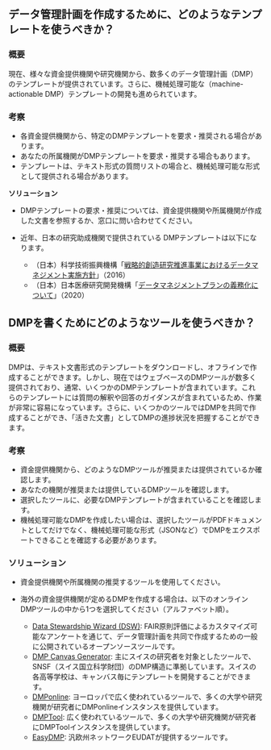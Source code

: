 ## **データ管理計画を作成するために、どのようなテンプレートを使うべきか？**

### **概要**

現在、様々な資金提供機関や研究機関から、数多くのデータ管理計画（<span>DMP）の</span>テンプレートが提供されています。さらに、機械処理可能な（<span>machine-actionable DMP）</span>テンプレートの開発も進められています。

### **考察**

* 各資金提供機関から、特定の<span>DMP</span>テンプレートを要求・推奨される場合があります。
* あなたの所属機関が<span>DMP</span>テンプレートを要求・推奨する場合もあります。
* テンプレートは、テキスト形式の質問リストの場合と、機械処理可能な形式として提供される場合があります。

**ソリューション**

* DMPテンプレートの要求・推奨については、資金提供機関や所属機関が作成した文書を参照するか、窓口に問い合わせてください。
* 近年、日本の研究助成機関で提供されている DMPテンプレートは以下になります。

    * （日本）科学技術振興機構「<span>[戦略的創造研究推進事業におけるデータマネジメント実施方針](https://www.jst.go.jp/kisoken/boshuu/h29/teian/koubo/data_houshin.pdf)</span>」（<span>2016</span>）
    * （日本）日本医療研究開発機構「<span>[データマネジメントプランの義務化について](https://www.amed.go.jp/koubo/datamanagement.html)</span>」（<span>2020</span>）

## **DMPを書くためにどのようなツールを使うべきか？**

### **概要**

DMPは、テキスト文書形式のテンプレートをダウンロードし、オフラインで作成することができます。しかし、現在ではウェブベースの<span>DMP</span>ツールが数多く提供されており、通常、いくつかの<span>DMP</span>テンプレートが含まれています。これらのテンプレートには質問の解釈や回答のガイダンスが含まれているため、作業が非常に容易になっています。さらに、いくつかのツールでは<span>DMP</span>を共同で作成することができ、「活きた文書」としてDMPの進捗状況を把握することができます。

### **考察**

* 資金提供機関から、どのような<span>DMP</span>ツールが推奨または提供されているか確認します。
* あなたの機関が推奨または提供している<span>DMP</span>ツールを確認します。
* 選択したツールに、必要な<span>DMP</span>テンプレートが含まれていることを確認します。
* 機械処理可能なDMPを作成したい場合は、選択したツールが<span>PDF</span>ドキュメントとしてだけでなく、機械処理可能な形式（<span>JSONなど</span>）で<span>DMP</span>をエクスポートできることを確認する必要があります。

### **ソリューション**

* 資金提供機関や所属機関の推奨するツールを使用してください。
* 海外の資金提供機関が定めるDMPを作成する場合は、以下のオンライン<span>DMP</span>ツールの中から<span>1</span>つを選択してください（アルファベット順）。

  * [Data Stewardship Wizard (DSW)](https://ds-wizard.org/): FAIR原則評価によるカスタマイズ可能なアンケートを通じて、データ管理計画を共同で作成するための一般に公開されているオープンソースツールです。
  * [DMP Canvas Generator](https://dmp.vital-it.ch/): 主にスイスの研究者を対象としたツールで、<span>SNSF</span>（スイス国立科学財団）の<span>DMP構造</span>に準拠しています。スイスの各高等学校は、<span>キャンバス毎にテンプレートを開発することができます</span>。
  * [DMPonline](https://dmponline.dcc.ac.uk/): ヨーロッパで広く使われているツールで、多くの大学や研究機関が研究者に<span>DMPonline</span>インスタンスを提供しています。
  * [DMPTool](https://dmptool.org/): 広く使われているツールで、多くの大学や研究機関が研究者に<span>DMPTool</span>インスタンスを提供しています。
  * [EasyDMP](https://easydmp.no/): 汎欧州ネットワーク<span>EUDAT</span>が提供するツールです。